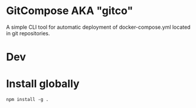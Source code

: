 # GitCompose AKA "gitco"

A simple CLI tool for automatic deployment of docker-compose.yml located in git repositories.


# Dev
# Install globally 
```
npm install -g .
```